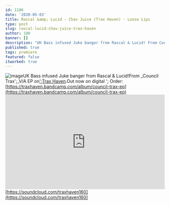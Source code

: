 ```yaml
---
id: 1106
date: '2020-05-03'
title: Rascal &amp; Lucid - Chav Juice (Trax Haven) - Loose Lips
type: post
slug: rascal-lucid-chav-juice-trax-haven
author: 100
banner: []
description: "UK Bass infused Juke banger from Rascal & Lucid! From Council Trax\_V/A EP on\_Trax Haven. Out now on digital – Order: https://traxhaven.bandcamp.com/album/council-trax-ep https://soundcloud.com/traxhaven160 [...]Read More..."
published: true
tags: premiere
featured: false
itworked: true
---
```

![image](../undefined)UK Bass infused Juke banger from Rascal & Lucid!From _Council Trax';_V/A EP on[';Trax Haven](https://traxhaven.bandcamp.com/).Out now on digital '; Order: [](https://traxhaven.bandcamp.com/album/council-trax-ep)[https://traxhaven.bandcamp.com/album/council-trax-ep](https://traxhaven.bandcamp.com/album/council-trax-ep)<iframe width='100%' height='300' scrolling='no' frameborder='no' allow='autoplay' src='https://w.soundcloud.com/player/?url=https%3A//api.soundcloud.com/tracks/812827444&color=%23ff5500&auto_play=false&hide_related=true&show_comments=true&show_user=true&show_reposts=false&show_teaser=false'></iframe>[https://soundcloud.com/traxhaven160](https://soundcloud.com/traxhaven160)